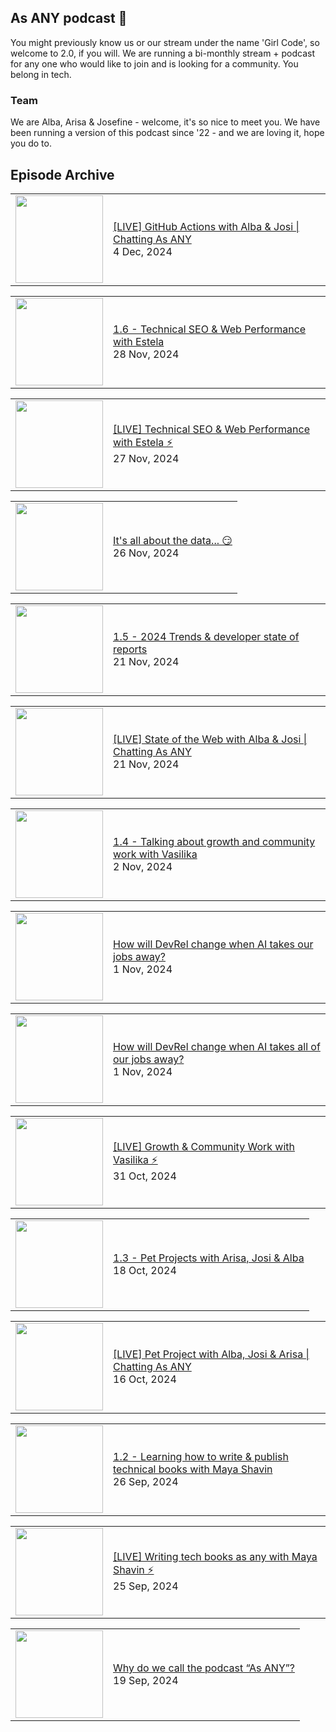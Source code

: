 ## As ANY podcast 👋

You might previously know us or our stream under the name 'Girl Code', so welcome to 2.0, if you will. We are running a bi-monthly stream + podcast for any one who would like to join and is looking for a community. You belong in tech.

### Team

We are Alba, Arisa & Josefine - welcome, it's so nice to meet you. We have been running a version of this podcast since '22 - and we are loving it, hope you do to.

## Episode Archive

<!-- BLOG-POST-LIST:START --><table><tr><td><a href="https://www.youtube.com/watch?v=AFTjw3zVKBQ"><img width="140px" src="http://img.youtube.com/vi/AFTjw3zVKBQ/0.jpg"></a></td>
<td><a href="https://www.youtube.com/watch?v=AFTjw3zVKBQ">[LIVE] GitHub Actions with Alba &amp; Josi | Chatting As ANY</a><br/>4 Dec, 2024</td></tr></table>
<table><tr><td><a href="https://www.youtube.com/watch?v=XNCP8HG_C04"><img width="140px" src="http://img.youtube.com/vi/XNCP8HG_C04/0.jpg"></a></td>
<td><a href="https://www.youtube.com/watch?v=XNCP8HG_C04">1.6 - Technical SEO &amp; Web Performance with Estela</a><br/>28 Nov, 2024</td></tr></table>
<table><tr><td><a href="https://www.youtube.com/watch?v=SDcDutjZrp8"><img width="140px" src="http://img.youtube.com/vi/SDcDutjZrp8/0.jpg"></a></td>
<td><a href="https://www.youtube.com/watch?v=SDcDutjZrp8">[LIVE] Technical SEO &amp; Web Performance with Estela ⚡️</a><br/>27 Nov, 2024</td></tr></table>
<table><tr><td><a href="https://www.youtube.com/watch?v=SpyKyPfuJjA"><img width="140px" src="http://img.youtube.com/vi/SpyKyPfuJjA/0.jpg"></a></td>
<td><a href="https://www.youtube.com/watch?v=SpyKyPfuJjA">It&#39;s all about the data... 😏</a><br/>26 Nov, 2024</td></tr></table>
<table><tr><td><a href="https://www.youtube.com/watch?v=rzXSQ49ii-E"><img width="140px" src="http://img.youtube.com/vi/rzXSQ49ii-E/0.jpg"></a></td>
<td><a href="https://www.youtube.com/watch?v=rzXSQ49ii-E">1.5 - 2024 Trends &amp; developer state of reports</a><br/>21 Nov, 2024</td></tr></table>
<table><tr><td><a href="https://www.youtube.com/watch?v=DYETgt08ZFg"><img width="140px" src="http://img.youtube.com/vi/DYETgt08ZFg/0.jpg"></a></td>
<td><a href="https://www.youtube.com/watch?v=DYETgt08ZFg">[LIVE] State of the Web with Alba &amp; Josi | Chatting As ANY</a><br/>21 Nov, 2024</td></tr></table>
<table><tr><td><a href="https://www.youtube.com/watch?v=0GcQv-IAGgY"><img width="140px" src="http://img.youtube.com/vi/0GcQv-IAGgY/0.jpg"></a></td>
<td><a href="https://www.youtube.com/watch?v=0GcQv-IAGgY">1.4 - Talking about growth and community work with Vasilika</a><br/>2 Nov, 2024</td></tr></table>
<table><tr><td><a href="https://www.youtube.com/watch?v=qF_hb66tMVI"><img width="140px" src="http://img.youtube.com/vi/qF_hb66tMVI/0.jpg"></a></td>
<td><a href="https://www.youtube.com/watch?v=qF_hb66tMVI">How will DevRel change when AI takes our jobs away?</a><br/>1 Nov, 2024</td></tr></table>
<table><tr><td><a href="https://www.youtube.com/watch?v=ct03EQPbXYE"><img width="140px" src="http://img.youtube.com/vi/ct03EQPbXYE/0.jpg"></a></td>
<td><a href="https://www.youtube.com/watch?v=ct03EQPbXYE">How will DevRel change when AI takes all of our jobs away?</a><br/>1 Nov, 2024</td></tr></table>
<table><tr><td><a href="https://www.youtube.com/watch?v=u2G1M7fMF5w"><img width="140px" src="http://img.youtube.com/vi/u2G1M7fMF5w/0.jpg"></a></td>
<td><a href="https://www.youtube.com/watch?v=u2G1M7fMF5w">[LIVE] Growth &amp; Community Work with Vasilika ⚡️</a><br/>31 Oct, 2024</td></tr></table>
<table><tr><td><a href="https://www.youtube.com/watch?v=1ad-mpmTlhs"><img width="140px" src="http://img.youtube.com/vi/1ad-mpmTlhs/0.jpg"></a></td>
<td><a href="https://www.youtube.com/watch?v=1ad-mpmTlhs">1.3 - Pet Projects with Arisa, Josi &amp; Alba</a><br/>18 Oct, 2024</td></tr></table>
<table><tr><td><a href="https://www.youtube.com/watch?v=PTrVun7nx5g"><img width="140px" src="http://img.youtube.com/vi/PTrVun7nx5g/0.jpg"></a></td>
<td><a href="https://www.youtube.com/watch?v=PTrVun7nx5g">[LIVE] Pet Project with Alba, Josi &amp; Arisa | Chatting As ANY</a><br/>16 Oct, 2024</td></tr></table>
<table><tr><td><a href="https://www.youtube.com/watch?v=MulXhuTNdqk"><img width="140px" src="http://img.youtube.com/vi/MulXhuTNdqk/0.jpg"></a></td>
<td><a href="https://www.youtube.com/watch?v=MulXhuTNdqk">1.2 - Learning how to write &amp; publish technical books with Maya Shavin</a><br/>26 Sep, 2024</td></tr></table>
<table><tr><td><a href="https://www.youtube.com/watch?v=yUF9gBteeco"><img width="140px" src="http://img.youtube.com/vi/yUF9gBteeco/0.jpg"></a></td>
<td><a href="https://www.youtube.com/watch?v=yUF9gBteeco">[LIVE] Writing tech books as any with Maya Shavin ⚡️</a><br/>25 Sep, 2024</td></tr></table>
<table><tr><td><a href="https://www.youtube.com/watch?v=JcvSobBEnJU"><img width="140px" src="http://img.youtube.com/vi/JcvSobBEnJU/0.jpg"></a></td>
<td><a href="https://www.youtube.com/watch?v=JcvSobBEnJU">Why do we call the podcast “As ANY”?</a><br/>19 Sep, 2024</td></tr></table>
<!-- BLOG-POST-LIST:END -->

<!--

**Here are some ideas to get you started:**

🙋‍♀️ A short introduction - what is your organization all about?
🌈 Contribution guidelines - how can the community get involved?
👩‍💻 Useful resources - where can the community find your docs? Is there anything else the community should know?
🍿 Fun facts - what does your team eat for breakfast?
🧙 Remember, you can do mighty things with the power of [Markdown](https://docs.github.com/github/writing-on-github/getting-started-with-writing-and-formatting-on-github/basic-writing-and-formatting-syntax)
-->
